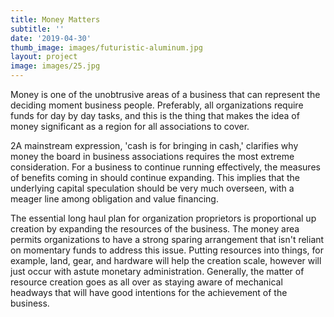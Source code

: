 ```yaml
---
title: Money Matters
subtitle: ''
date: '2019-04-30'
thumb_image: images/futuristic-aluminum.jpg
layout: project
image: images/25.jpg
---
```

Money is one of the unobtrusive areas of a business that can represent the deciding moment business people. Preferably, all organizations require funds for day by day tasks, and this is the thing that makes the idea of money significant as a region for all associations to cover. 



2A mainstream expression, 'cash is for bringing in cash,' clarifies why money the board in business associations requires the most extreme consideration. For a business to continue running effectively, the measures of benefits coming in should continue expanding. This implies that the underlying capital speculation should be very much overseen, with a meager line among obligation and value financing. 

The essential long haul plan for organization proprietors is proportional up creation by expanding the resources of the business. The money area permits organizations to have a strong sparing arrangement that isn't reliant on momentary funds to address this issue. Putting resources into things, for example, land, gear, and hardware will help the creation scale, however will just occur with astute monetary administration. Generally, the matter of resource creation goes as all over as staying aware of mechanical headways that will have good intentions for the achievement of the business.